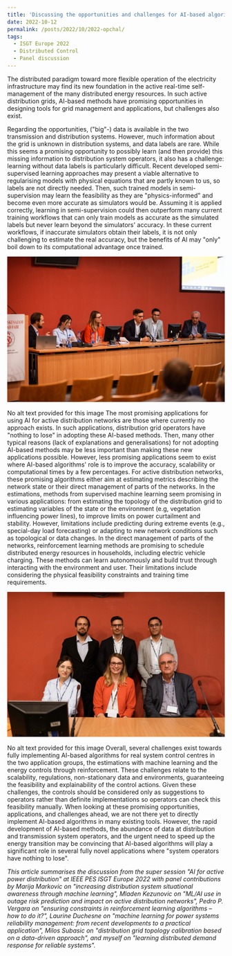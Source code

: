 ```yaml
---
title: 'Discussing the opportunities and challenges for AI-based algorithms in distribution grids'
date: 2022-10-12
permalink: /posts/2022/10/2022-opchal/
tags:
  - ISGT Europe 2022
  - Distributed Control
  - Panel discussion
---
```


The distributed paradigm toward more flexible operation of the electricity infrastructure may find its new foundation in the active real-time self-management of the many distributed energy resources. In such active distribution grids, AI-based methods have promising opportunities in designing tools for grid management and applications, but challenges also exist. 

Regarding the opportunities, ("big"-) data is available in the two transmission and distribution systems. However, much information about the grid is unknown in distribution systems, and data labels are rare. While this seems a promising opportunity to possibly learn (and then provide) this missing information to distribution system operators, it also has a challenge: learning without data labels is particularly difficult. Recent developed semi-supervised learning approaches may present a viable alternative to regularising models with physical equations that are partly known to us, so labels are not directly needed. Then, such trained models in semi-supervision may learn the feasibility as they are "physics-informed" and become even more accurate as simulators would be. Assuming it is applied correctly, learning in semi-supervision could then outperform many current training workflows that can only train models as accurate as the simulated labels but never learn beyond the simulators' accuracy. In these current workflows, if inaccurate simulators obtain their labels, it is not only challenging to estimate the real accuracy, but the benefits of AI may "only" boil down to its computational advantage once trained.

![Discussion](https://github.com/JochenC/JochenC.github.io/blob/master/images/1666361764413.jpg "Panel Live.")



No alt text provided for this image
The most promising applications for using AI for active distribution networks are those where currently no approach exists. In such applications, distribution grid operators have "nothing to lose" in adopting these AI-based methods. Then, many other typical reasons (lack of explanations and generalisations) for not adopting AI-based methods may be less important than making these new applications possible. However, less promising applications seem to exist where AI-based algorithms' role is to improve the accuracy, scalability or computational times by a few percentages. For active distribution networks, these promising algorithms either aim at estimating metrics describing the network state or their direct management of parts of the networks. In the estimations, methods from supervised machine learning seem promising in various applications: from estimating the topology of the distribution grid to estimating variables of the state or the environment (e.g, vegetation influencing power lines), to improve limits on power curtailment and stability. However, limitations include predicting during extreme events (e.g., special-day load forecasting) or adapting to new network conditions such as topological or data changes. In the direct management of parts of the networks, reinforcement learning methods are promising to schedule distributed energy resources in households, including electric vehicle charging. These methods can learn autonomously and build trust through interacting with the environment and user. Their limitations include considering the physical feasibility constraints and training time requirements.


![Group picture](https://github.com/JochenC/JochenC.github.io/blob/master/images/1666361731256.jpg "All panelists.")

No alt text provided for this image
Overall, several challenges exist towards fully implementing AI-based algorithms for real system control centres in the two application groups, the estimations with machine learning and the energy controls through reinforcement. These challenges relate to the scalability, regulations, non-stationary data and environments, guaranteeing the feasibility and explainability of the control actions. Given these challenges, the controls should be considered only as suggestions to operators rather than definite implementations so operators can check this feasibility manually. When looking at these promising opportunities, applications, and challenges ahead, we are not there yet to directly implement AI-based algorithms in many existing tools. However, the rapid development of AI-based methods, the abundance of data at distribution and transmission system operators, and the urgent need to speed up the energy transition may be convincing that AI-based algorithms will play a significant role in several fully novel applications where "system operators have nothing to lose".

*This article summarises the discussion from the super session "AI for active power distribution" at IEEE PES ISGT Europe 2022 with panel contributions by Marija Markovic on "increasing distribution system situational awareness through machine learning", Mladen Kezunovic on "ML/AI use in outage risk prediction and impact on active distribution networks", Pedro P. Vergara on "ensuring constraints in reinforcement learning algorithms – how to do it?", Laurine Duchesne on "machine learning for power systems reliability management: from recent developments to a practical application", Milos Subasic on "distribution grid topology calibration based on a data-driven approach", and myself on "learning distributed demand response for reliable systems".*
